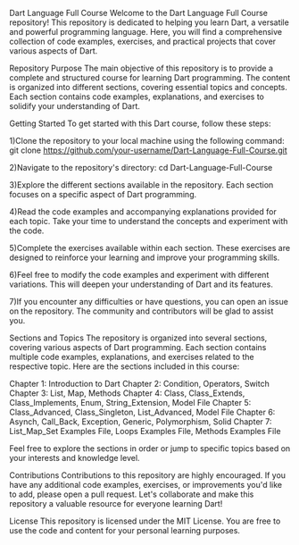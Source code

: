 Dart Language Full Course
Welcome to the Dart Language Full Course repository! This repository is dedicated to helping you learn Dart, a versatile and powerful programming language. Here, you will find a comprehensive collection of code examples, exercises, and practical projects that cover various aspects of Dart.

Repository Purpose
The main objective of this repository is to provide a complete and structured course for learning Dart programming. The content is organized into different sections, covering essential topics and concepts. Each section contains code examples, explanations, and exercises to solidify your understanding of Dart.

Getting Started
To get started with this Dart course, follow these steps:

1)Clone the repository to your local machine using the following command:
git clone https://github.com/your-username/Dart-Language-Full-Course.git

2)Navigate to the repository's directory:
cd Dart-Language-Full-Course

3)Explore the different sections available in the repository. Each section focuses on a specific aspect of Dart programming.

4)Read the code examples and accompanying explanations provided for each topic. Take your time to understand the concepts and experiment with the code.

5)Complete the exercises available within each section. These exercises are designed to reinforce your learning and improve your programming skills.

6)Feel free to modify the code examples and experiment with different variations. This will deepen your understanding of Dart and its features.

7)If you encounter any difficulties or have questions, you can open an issue on the repository. The community and contributors will be glad to assist you.

Sections and Topics
The repository is organized into several sections, covering various aspects of Dart programming. Each section contains multiple code examples, explanations, and exercises related to the respective topic. Here are the sections included in this course:

Chapter 1: Introduction to Dart
Chapter 2: Condition, Operators, Switch
Chapter 3: List, Map, Methods
Chapter 4: Class, Class_Extends, Class_Implements, Enum, String_Extension, Model File
Chapter  5: Class_Advanced, Class_Singleton, List_Advanced, Model File
Chapter 6: Asynch, Call_Back, Exception, Generic, Polymorphism, Solid
Chapter 7: List_Map_Set Examples File, Loops Examples File, Methods Examples File

Feel free to explore the sections in order or jump to specific topics based on your interests and knowledge level.

Contributions
Contributions to this repository are highly encouraged. If you have any additional code examples, exercises, or improvements you'd like to add, please open a pull request. Let's collaborate and make this repository a valuable resource for everyone learning Dart!

License
This repository is licensed under the MIT License. You are free to use the code and content for your personal learning purposes.
